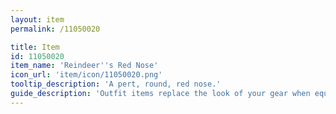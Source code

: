 ```yaml
---
layout: item
permalink: /11050020

title: Item
id: 11050020
item_name: 'Reindeer''s Red Nose'
icon_url: 'item/icon/11050020.png'
tooltip_description: 'A pert, round, red nose.'
guide_description: 'Outfit items replace the look of your gear when equipped.'
---
```

